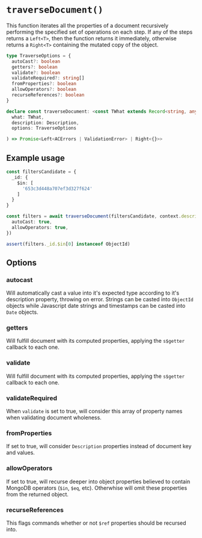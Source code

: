 # `traverseDocument()`

This function iterates all the properties of a document recursively performing the specified set of operations on each step. If any of the steps returns a `Left<T>`, then the function returns it immediately, otherwise returns a `Right<T>` containing the mutated copy of the object.

```typescript
type TraverseOptions = {
  autoCast?: boolean
  getters?: boolean
  validate?: boolean
  validateRequired?: string[]
  fromProperties?: boolean
  allowOperators?: boolean
  recurseReferences?: boolean
}

declare const traverseDocument: <const TWhat extends Record<string, any>>(
  what: TWhat,
  description: Description,
  options: TraverseOptions

) => Promise<Left<ACErrors | ValidationError> | Right<{}>>
```

## Example usage

```typescript
const filtersCandidate = {
  _id: {
    $in: [
      '653c3d448a707ef3d327f624'
    ]
  }
}

const filters = await traverseDocument(filtersCandidate, context.description, {
  autoCast: true,
  allowOperators: true,
})

assert(filters._id.$in[0] instanceof ObjectId)
```

## Options

### autocast

Will automatically cast a value into it's expected type according to it's description property, throwing on error. Strings can be casted into `ObjectId` objects while Javascript date strings and timestamps can be casted into `Date` objects.

### getters

Will fulfill document with its computed properties, applying the `s$getter` callback to each one.

### validate

Will fulfill document with its computed properties, applying the `s$getter` callback to each one.

### validateRequired

When `validate` is set to true, will consider this array of property names when validating document wholeness.

### fromProperties

If set to true, will consider `Description` properties instead of document key and values.

### allowOperators

If set to true, will recurse deeper into object properties believed to contain MongoDB operators (`$in`, `$eq`, etc). Otherwhise will omit these properties from the returned object.

### recurseReferences

This flags commands whether or not `$ref` properties should be recursed into.
